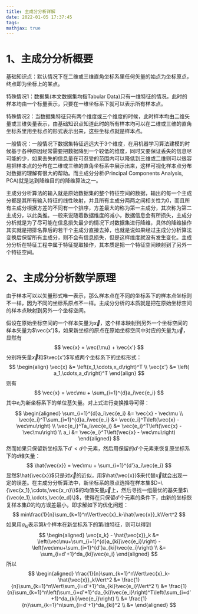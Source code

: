 ```yaml
---
title: 主成分分析详解
date: 2022-01-05 17:37:45
tags:
mathjax: true
---
```


# 1、主成分分析概要

基础知识点：默认情况下在二维或三维直角坐标系里任何矢量的始点为坐标原点，终点即为坐标上的某点。

特殊情况1：数据集(本文数据集均指Tabular Data)只有一维特征的情况，此时的样本均由一个标量表示，只要在一维坐标系下就可以表示所有样本点。

特殊情况2：当数据集特征只有两个维度或三个维度的时候，此时样本均由二维矢量或三维矢量表示，由基础知识点知道此时的所有样本均可以在二维或三维的直角坐标系里用坐标点的形式表示出来，这些坐标点就是样本点。

一般情况：一般情况下数据集特征远远大于3个维度，在用机器学习算法建模的时候基于各种原因经常需要把数据降到一个较低的维度，同时又要保证丢失的信息尽可能的少，如果丢失的信息量在可忍受的范围内可以降低到三维或二维则可以很容易把样本点的分布在二维或三维的直角坐标系中展示出来，这样可视化样本点分布对数据的理解有很大的帮助。而主成分分析(Principal Components Analysis, PCA)就是达到降维目的的降维算法之一。

主成分分析算法的输入就是原始数据集的整个特征空间的数据，输出的每一个主成分都是其所有输入特征的线性映射，并且所有主成分两两之间相关性为0，而且所有主成分根据方差的不同有一个排序，方差最大的称为第一主成分，其次称为第二主成分，以此类推。一般来说随着数据维度的减小，数据信息会有所损失，主成分分析就是为了尽可能在信息损失最少的情况下对数据集进行降维，具体的降维操作其实就是把排名靠后的若干个主成分直接去掉，也就是说如果经过主成分分析算法变换后保留所有主成分，则不会有信息损失，但是这样维度就没有发生变化。主成分分析在特征工程中属于特征提取操作，其本质是把一个特征空间映射到了另外一个特征空间。

# 2、主成分分析数学原理

由于样本可以以矢量形式唯一表示，那么样本点在不同的坐标系下的样本点坐标则不一样，因为不同的坐标系原点不一样。主成分分析的本质就是把在原始坐标空间的样本点映射到另外一个坐标空间。

假设在原始坐标空间的一个样本矢量为$\vec{x}$，这个样本映射到另外一个坐标空间的样本矢量为$\vec{x'}$，如果新坐标的原点在原始坐标空间中对应的矢量为$\vec{\mu}$，显然有
$$
\vec{x} = \vec{\mu} + \vec{x'}
$$
分别将矢量$\vec{x}$和$\vec{x'}$写成两个坐标系下的坐标形式：
$$
\begin{align}
\vec{x} &= \left(x_1,\cdots,x_d\right)^T \\
\vec{x'} &= \left( a_1,\cdots,a_d\right)^T
\end{align}
$$
则有
$$
\vec{x} = \vec\mu + \sum_{i=1}^{d}a_i\vec{e_i}
$$
其中$e_i$为新坐标系下的单位基矢量。对上式进行变换推导可得：
$$
\begin{aligned}
\sum_{i=1}^{d}a_i\vec{e_i} &= \vec{x} - \vec\mu \\
\vec{e_i}^T\sum_{i=1}^{d}a_i\vec{e_i} &= \vec{e_i}^T\left(\vec{x} - \vec\mu\right) \\
\vec{e_i}^Ta_i\vec{e_i} &= \vec{e_i}^T\left(\vec{x} - \vec\mu\right) \\
a_i &= \vec{e_i}^T\left(\vec{x} - \vec\mu\right)
\end{aligned}
$$
然而如果只保留新坐标系下$d'<d$个元素，然后用保留的$d'$个元素来恢复原坐标系下的$d$维矢量：
$$
\hat{\vec{x}} = \vec\mu + \sum_{i=1}^{d'}a_i\vec{e_i}
$$
显然$\hat{\vec{x}}$只是对$\vec{x}$的近似，用$\hat{\vec{x}}$来代替$\vec{x}$就会出现一定的误差。在主成分分析算法中，新坐标系的原点选择在样本集$D=\{\vec{x_1},\cdots,\vec{x_n}\}$的均值矢量$\vec\mu$上，然后寻找一组最优的基矢量$\{\vec{e_1},\cdots,\vec{e_d}\}$，使得在只保留$d'$个元素的条件下，由新的坐标恢复样本集$D$的均方误差最小，即求解如下的优化问题：
$$
min\frac{1}{n}\sum_{k=1}^n\Vert\vec{x}_k-\hat{\vec{x}}_k\Vert^2
$$
如果用$a_{ki}$表示第$k$个样本在新坐标系下的第$i$维特征，则可以得到
$$
\begin{aligned}
\vec{x_k} - \hat{\vec{x}}_k &= \left(\vec\mu+\sum_{i=1}^{d}a_{ki}\vec{e_i}\right) - \left(\vec\mu+\sum_{i=1}^{d'}a_{ki}\vec{e_i}\right) \\
&= \sum_{i=d'+1}^da_{ki}\vec{e_i}
\end{aligned}
$$
所以
$$
\begin{aligned}
\frac{1}{n}\sum_{k=1}^n\Vert\vec{x}_k-\hat{\vec{x}}_k\Vert^2 &= \frac{1}{n}\sum_{k=1}^n\Vert\sum_{i=d'+1}^da_{ki}\vec{e_i}\Vert^2 \\
&= \frac{1}{n}\sum_{k=1}^n\left(\sum_{i=d'+1}^da_{ki}\vec{e_i}\right)^T\left(\sum_{i=d'+1}^da_{ki}\vec{e_i}\right) \\
&= \frac{1}{n}\sum_{k=1}^n\sum_{i=d'+1}^da_{ki}^2 \\
&= 
\end{aligned}
$$
